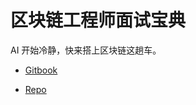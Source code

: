 # 区块链工程师面试宝典

AI 开始冷静，快来搭上区块链这趟车。

+ [Gitbook](https://www.gitbook.com/read/book/chrislinn/blockchain-cheatsheet)

+ [Repo](https://github.com/ChrisLinn/blockchain-cheatsheet)